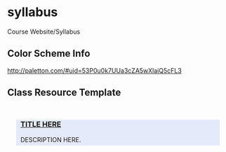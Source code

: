 syllabus
========

Course Website/Syllabus

Color Scheme Info
-----------------
http://paletton.com/#uid=53P0u0k7UUa3cZA5wXlaiQ5cFL3

Class Resource Template
-----------------------
<ul class="ui-corner-all" style="list-style-type: none; padding: 10px;">
<li class="ui-corner-all" style="background: #E5EAFB; margin: 10px; padding: 0px 10px 5px 10px;">
<h3><a href="URL_HERE">TITLE HERE</a></h3>
DESCRIPTION HERE.</li>
</ul>
